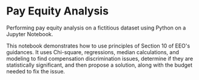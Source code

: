 # Pay Equity Analysis
Performing pay equity analysis on a fictitious dataset using Python on a Jupyter Notebook.

This notebook demonstrates how to use principles of Section 10 of EEO's guidances. It uses Chi-square, regressions, median calculations, and modeling to find compensation discrimination issues, determine if they are statistically significant, and then propose a solution, along with the budget needed to fix the issue.
